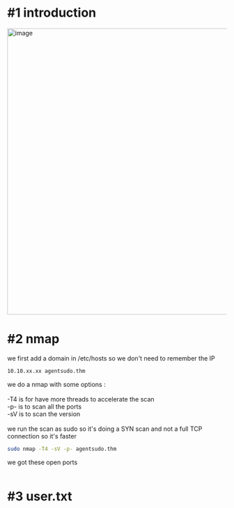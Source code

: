 # #1 introduction
<img width="658" alt="image" src="https://github.com/MaTe0r/tryhackme.com/assets/94843357/f8ca4592-6f63-41ad-bafa-3a6e8591f10a">

# #2 nmap

we first add a domain in /etc/hosts so we don't need to remember the IP
```bash
10.10.xx.xx agentsudo.thm
```

we do a nmap with some options :\
\
-T4 is for have more threads to accelerate the scan\
-p- is to scan all the ports\
-sV is to scan the version\
\
we run the scan as sudo so it's doing a SYN scan and not a full TCP connection so it's faster

```bash
sudo nmap -T4 -sV -p- agentsudo.thm
```

we got these open ports
```bash

```


# #3 user.txt
